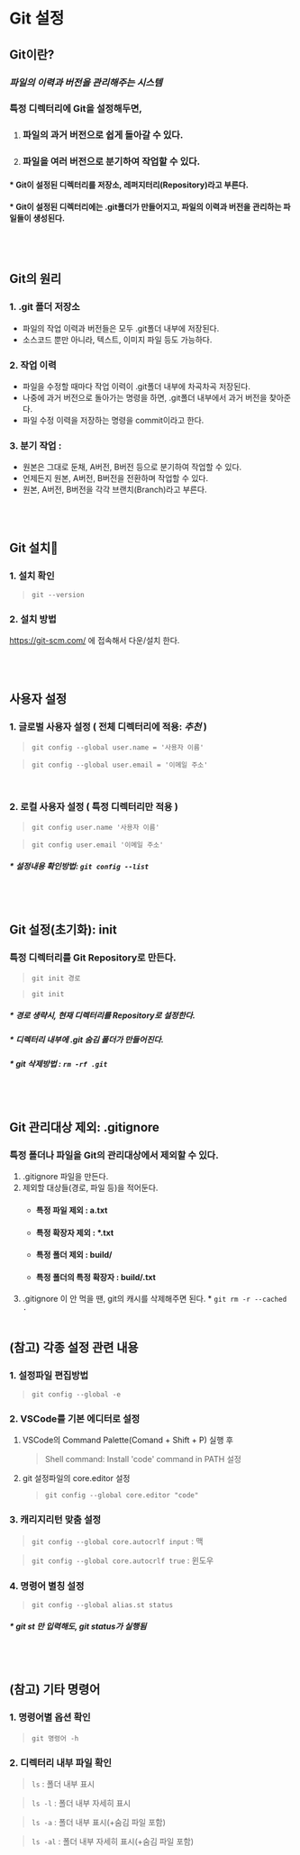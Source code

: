 # Git 설정

## **Git이란?**

### **_파일의 이력과 버전을 관리해주는 시스템_**

### 특정 디렉터리에 Git을 설정해두면,

1. ### 파일의 과거 버전으로 쉽게 돌아갈 수 있다.
2. ### 파일을 여러 버전으로 분기하여 작업할 수 있다.

#### \* Git이 설정된 디렉터리를 저장소, 레퍼지터리(Repository)라고 부른다.

#### \* Git이 설정된 디렉터리에는 .git폴더가 만들어지고, 파일의 이력과 버전을 관리하는 파일들이 생성된다.

<br><br>

## **Git의 원리**

### **1. .git 폴더 저장소**

- 파일의 작업 이력과 버전들은 모두 .git폴더 내부에 저장된다.
- 소스코드 뿐만 아니라, 텍스트, 이미지 파일 등도 가능하다.

### **2. 작업 이력**

- 파일을 수정할 때마다 작업 이력이 .git폴더 내부에 차곡차곡 저장된다.
- 나중에 과거 버전으로 돌아가는 명령을 하면, .git폴더 내부에서 과거 버전을 찾아준다.
- 파일 수정 이력을 저장하는 명령을 commit이라고 한다.

### 3. **분기 작업** :

- 원본은 그대로 둔채, A버전, B버전 등으로 분기하여 작업할 수 있다.
- 언제든지 원본, A버전, B버전을 전환하며 작업할 수 있다.
- 원본, A버전, B버전을 각각 브랜치(Branch)라고 부른다.

<br><br>

## **Git 설치**

### 1. 설치 확인

> `git --version`

### 2. 설치 방법

https://git-scm.com/ 에 접속해서 다운/설치 한다.

<br><br>

## **사용자 설정**

### 1. 글로벌 사용자 설정 ( 전체 디렉터리에 적용: **_추천_** )

> `git config --global user.name = '사용자 이름'`

> `git config --global user.email = '이메일 주소'`

<br>

### 2. 로컬 사용자 설정 ( 특정 디렉터리만 적용 )

> `git config user.name '사용자 이름'`

> `git config user.email '이메일 주소'`

##### \* 설정내용 확인방법: `git config --list`

<br><br>

## **Git 설정(초기화): init**

### 특정 디렉터리를 Git Repository로 만든다.

> `git init 경로`

> `git init`

##### \* 경로 생략시, 현재 디렉터리를 Repository로 설정한다.

##### \* 디렉터리 내부에 .git 숨김 폴더가 만들어진다.

##### \* git 삭제방법 : `rm -rf .git`

<br><br>

## **Git 관리대상 제외: .gitignore**

### 특정 폴더나 파일을 Git의 관리대상에서 제외할 수 있다.

1. .gitignore 파일을 만든다.
2. 제외할 대상들(경로, 파일 등)을 적어둔다.
   - #### 특정 파일 제외 : a.txt
   - #### 특정 확장자 제외 : \*.txt
   - #### 특정 폴더 제외 : build/
   - #### 특정 폴더의 특정 확장자 : build/.txt
3. .gitignore 이 안 먹을 땐, git의 캐시를 삭제해주면 된다. \* `git rm -r --cached .`
   <br><br>

## (참고) 각종 설정 관련 내용

### 1. 설정파일 편집방법

> `git config --global -e`

### 2. VSCode를 기본 에디터로 설정

1. VSCode의 Command Palette(Comand + Shift + P) 실행 후

   > Shell command: Install 'code' command in PATH 설정

2. git 설정파일의 core.editor 설정
   > `git config --global core.editor "code"`

### 3. 캐리지리턴 맞춤 설정

> `git config --global core.autocrlf input` : 맥

> `git config --global core.autocrlf true` : 윈도우

### 4. 명령어 별칭 설정

> `git config --global alias.st status`

##### \* git st 만 입력해도, git status가 실행됨

<br><br>

## (참고) 기타 명령어

### 1. 명령어별 옵션 확인

> `git 명령어 -h`

### 2. 디렉터리 내부 파일 확인

> `ls` : 폴더 내부 표시

> `ls -l` : 폴더 내부 자세히 표시

> `ls -a` : 폴더 내부 표시(+숨김 파일 포함)

> `ls -al` : 폴더 내부 자세히 표시(+숨김 파일 포함)
